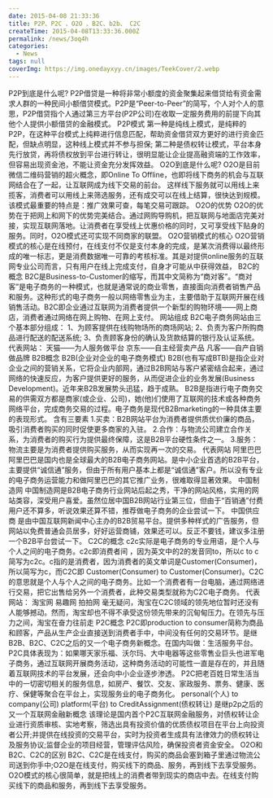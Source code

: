 ```yaml
---
date: 2015-04-08 21:33:36
title: P2P、P2C 、O2O 、B2C、b2b、 C2C
createTime: 2015-04-08T13:33:36.000Z
permalink: /news/3oq4h
categories:
  - News
tags: null
coverImg: https://img.onedayxyy.cn/images/TeekCover/2.webp
---
```


P2P到底是什么呢? P2P借贷是一种将非常小额度的资金聚集起来借贷给有资金需求人群的一种民间小额借贷模式。P2P是“Peer-to-Peer”的简写，个人对个人的意思，P2P借贷指个人通过第三方平台(P2P公司)在收取一定服务费用的前提下向其他个人提供小额借贷的金融模式。 P2P模式 第一种是纯线上模式，是纯粹的P2P，在这种平台模式上纯粹进行信息匹配，帮助资金借贷双方更好的进行资金匹配，但缺点明显，这种线上模式并不参与担保; 第二种是债权转让模式，平台本身先行放贷，再将债权放到平台进行转让，很明显能让企业提高融资端的工作效率，但容易出现资金池，不能让资金充分发挥效益。 O2O到底是什么呢? O2O是目前微信二维码营销的超火概念，即Online To Offline，也即将线下商务的机会与互联网结合在了一起，让互联网成为线下交易的前台。 这样线下服务就可以用线上来揽客，消费者可以用线上来筛选服务，还有成交可以在线上结算，很快达到规模。 该模式最重要的特点是：推广效果可查，每笔交易可跟踪。 O2O的优势 O2O的优势在于把网上和网下的优势完美结合。通过网购导购机，把互联网与地面店完美对接，实现互联网落地。让消费者在享受线上优惠价格的同时，又可享受线下贴身的服务。同时，O2O模式还可实现不同商家的联盟。 O2O营销模式的核心 O2O营销模式的核心是在线预付，在线支付不仅是支付本身的完成，是某次消费得以最终形成的唯一标志，更是消费数据唯一可靠的考核标准。其是对提供online服务的互联网专业公司而言，只有用户在线上完成支付，自身才可能从中获得效益， B2C的概念 B2C是Business-to-Customer的缩写，而其中文简称为“商对客”。“商对客”是电子商务的一种模式，也就是通常说的商业零售，直接面向消费者销售产品和服务。这种形式的电子商务一般以网络零售业为主，主要借助于互联网开展在线销售活动。B2C即企业通过互联网为消费者提供一个新型的购物环境——网上商店，消费者通过网络在网上购物、在网上支付。 网站组成 B2C电子商务网站由三个基本部分组成： 1、为顾客提供在线购物场所的商场网站; 2、负责为客户所购商品进行配送的配送系统; 3、负责顾客身份的确认及货款结算的银行及认证系统。 代表网站： 天猫——为人服务做平台 京东——自主经营卖产品 凡客——自产自销做品牌 B2B概念 B2B(企业对企业的电子商务模式) B2B(也有写成BTB)是指企业对企业之间的营销关系，它将企业内部网，通过B2B网站与客户紧密结合起来，通过网络的快速反应，为客户提供更好的服务，从而促进企业的业务发展(Business Development)。近年来B2B发展势头迅猛，趋于成熟。 B2B是指进行电子商务交易的供需双方都是商家(或企业、公司)，她(他)们使用了互联网的技术或各种商务网络平台，完成商务交易的过程。电子商务是现代B2Bmarketing的一种具体主要的表现形式。 含有三要素 1.买卖：B2B网站平台为消费者提供质优价廉的商品，吸引消费者购买的同时促使更多商家的入驻。 2.合作：与物流公司建立合作关系，为消费者的购买行为提供最终保障，这是B2B平台硬性条件之一。 3.服务：物流主要是为消费者提供购买服务，从而实现再一次的交易。 代表网站 阿里巴巴 阿里巴巴是国内也是全球最大的B2B电子商务网站。是中小企业首选的B2B平台，主要提供“诚信通”服务，但由于所有用户基本上都是“诚信通”客户。所以没有专业的电子商务运营能力和做阿里巴巴的其它推广业务，很难取得显著效果。 中国制造网 中国制造网是B2B电子商务行业网站后起之秀，干净的网站风格，实用的网站类容，深受用户喜爱。虽然位居中国B2B网站行业第三位，但由于“百销通”付费用户还不算多，听说效果还算不错，推荐做电子商务的企业尝试一下。 中国供应商 是由中国互联网新闻中心主办的B2B贸易平台。提供多种样式的广告服务，但网站以免费普通会员居多，好好运营商铺，效果还可以。反正不要钱，建议多注册一个B2B平台尝试一下。 C2C的概念 c2c实际是电子商务的专业用语，是个人与个人之间的电子商务。c2c即消费者间 ，因为英文中的2的发音同to，所以c to c简写为c2c。c指的是消费者，因为消费者的英文单词是Customer(Consumer)，所以简写为c，而C2C即 Customer(Consumer) to Customer(Consumer)。C2C的意思就是个人与个人之间的电子商务。比如一个消费者有一台电脑，通过网络进行交易，把它出售给另外一个消费者，此种交易类型就称为C2C电子商务。 代表网站： 淘宝网 易趣网 拍拍网 毫无疑问，淘宝在C2C领域的领先地位暂时还没有人能够撼动。然而，淘宝却也不得不承受这份领先带来的沉甸甸压力。在领先与压力之间，淘宝在奋力往前走 P2C概念 P2C即production to consumer简称为商品和顾客，产品从生产企业直接送到消费者手中，中间没有任何的交易环节。是继B2B、B2C、C2C之后的又一个电子商务新概念。在国内叫做：生活服务平台。 P2C具体表现为：如果哪天家乐福、沃尔玛、大中电器等这些零售业巨头也进军电子商务，通过互联网开展商务活动，这种商务活动的可能性一直是存在的，并且随着互联网技术的平台发展，还会向中小企业逐步渗透。 P2C把老百姓日常生活当中的一切密切相关的服务信息，如房产、餐饮、交友、家政服务、票务、健康、医疗、保健等聚合在平台上，实现服务业的电子商务化。 personal(个人) to company(公司) platform(平台) to CreditAssignment(债权转让) 是继p2p之后的又一个互联网金融新概念 该理论是国内首个P2C互联网金融服务，对债权转让企业进行资质审核、实地考察，筛选出具有投资价值的优质债权项目在平台上向投资者公开;并提供在线投资的交易平台，实时为投资者生成具有法律效力的债权转让及服务协议;监督企业的项目经营，管理评估风险，确保投资者资金安全。 O2O和B2C、C2C的区别 B2C、C2C是在线支付，购买的商品会塞到箱子里通过物流公司送到你手中;O2O是在线支付，购买线下的商品、服务，再到线下去享受服务。 O2O模式的核心很简单，就是把线上的消费者带到现实的商店中去。在线支付购买线下的商品和服务，再到线下去享受服务。
